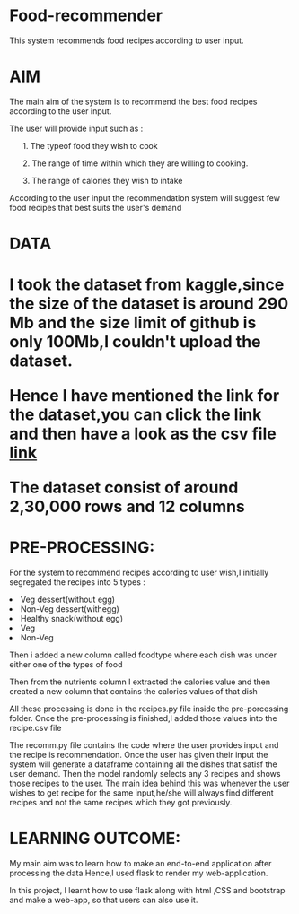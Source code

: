 # Food-recommender
This system recommends food recipes according to user input.
# AIM
<p>The main aim of the system is to recommend the best food recipes according to the user input.</p>
<p>The user will provide input such as : </p>
<ul>1. The typeof food they wish to cook</ul>
<ul>2. The range of time within which they are willing to cooking.</ul>
<ul>3. The range of calories they wish to intake</ul>
<p>According to the user input the recommendation system will suggest
few food recipes that best suits the user's demand</p>
<h1>DATA<h1>
<p>I took the dataset from kaggle,since the size of the dataset is around 290 Mb and the 
  size limit of github is only 100Mb,I couldn't upload the dataset.</p>
  <p>Hence I have mentioned the link for the dataset,you can click the link
  and then have a look as the csv file <a href="https://www.kaggle.com/shuyangli94/food-com-recipes-and-user-interactions?select=RAW_recipes.csv">link</a>
<p>The dataset consist of around 2,30,000 rows and 12 columns</p>
<h1>PRE-PROCESSING:</h1>
<p> For the system to recommend recipes according to user wish,I initially
  segregated the recipes into 5 types :
  <li>Veg dessert(without egg)</li>
   <li>Non-Veg dessert(withegg)</li>
   <li>Healthy snack(without egg)</li>
   <li>Veg</li>
   <li>Non-Veg</li>
 <p>Then i added a new column called foodtype where each dish was under either one of the types of food</p>
 <p>Then from the nutrients column I extracted the calories value and then created a new column that contains the calories values
  of that dish</p>
  <p>All these processing is done in the recipes.py file inside the pre-porcessing folder.
  Once the pre-processing is finished,I added those values into the recipe.csv file</p>
  <p>The recomm.py file contains the code where the user provides input and the recipe is recommendation.
Once the user has given their input the system will generate a dataframe containing all the dishes that satisf the user demand.
Then the model randomly selects any 3 recipes and shows those recipes to the user.
The main idea behind this was whenever the user wishes to get recipe for the same input,he/she will always find different recipes
and not the same recipes which they got previously.</p>
  <h1>LEARNING OUTCOME:</h1>
<p>My main aim was to learn how to make an end-to-end application after
  processing the data.Hence,I used flask to render my web-application.<p>
 <p>In this project, I learnt how to use flask along with html ,CSS and bootstrap and make a web-app, so that users can also use it.<p>
 
  
  
  
 
